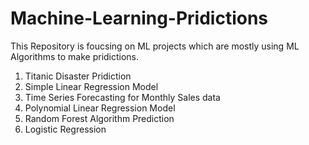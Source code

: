 # Machine-Learning-Pridictions

This Repository is foucsing on ML projects which are mostly using ML Algorithms to make pridictions.

1. Titanic Disaster Pridiction
2. Simple Linear Regression Model
3. Time Series Forecasting for Monthly Sales data
4. Polynomial Linear Regression Model
5. Random Forest Algorithm Prediction
6. Logistic Regression